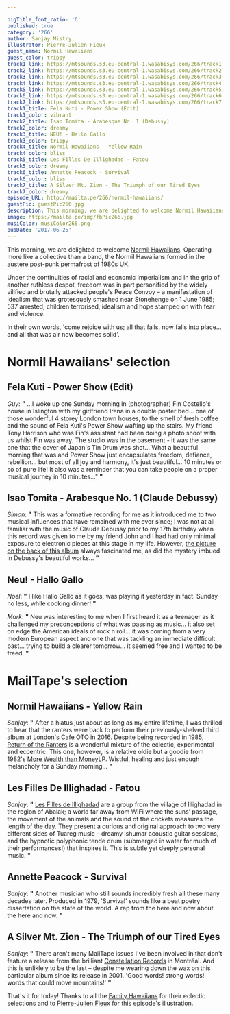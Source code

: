 ```yaml
---

bigTitle_font_ratio: '6'
published: true
category: '266'
author: Sanjay Mistry
illustrator: Pierre-Julien Fieux
guest_name: Normil Hawaiians
guest_color: trippy
track1_link: https://mtsounds.s3.eu-central-1.wasabisys.com/266/track1.mp3
track2_link: https://mtsounds.s3.eu-central-1.wasabisys.com/266/track2.mp3
track3_link: https://mtsounds.s3.eu-central-1.wasabisys.com/266/track3.mp3
track4_link: https://mtsounds.s3.eu-central-1.wasabisys.com/266/track4.mp3
track5_link: https://mtsounds.s3.eu-central-1.wasabisys.com/266/track5.mp3
track6_link: https://mtsounds.s3.eu-central-1.wasabisys.com/266/track6.mp3
track7_link: https://mtsounds.s3.eu-central-1.wasabisys.com/266/track7.mp3
track1_title: Fela Kuti - Power Show (Edit)
track1_color: vibrant
track2_title: Isao Tomita - Arabesque No. 1 (Debussy)
track2_color: dreamy
track3_title: NEU! - Hallo Gallo
track3_color: trippy
track4_title: Normil Hawaiians - Yellow Rain
track4_color: bliss
track5_title: Les Filles De Illighadad - Fatou
track5_color: dreamy
track6_title: Annette Peacock - Survival
track6_color: bliss
track7_title: A Silver Mt. Zion - The Triumph of our Tired Eyes
track7_color: dreamy
episode_URL: http://mailta.pe/266/normil-hawaiians/
guestPic: guestPic266.jpg
description: This morning, we are delighted to welcome Normil Hawaiians. Operating more like a collective than a band, the Normil Hawaiians formed in the austere post-punk permafrost of 1980s UK.
image: https://mailta.pe/img/fbPic266.jpg
musiColor: musiColor266.png
pubDate: '2017-06-25'
---
```

This morning, we are delighted to welcome [Normil Hawaiians](http://normilhawaiians.com/). Operating more like a collective than a band, the Normil Hawaiians formed in the austere post-punk permafrost of 1980s UK.
<p>Under the continuities of racial and economic imperialism and in the grip of another ruthless despot, freedom was in part personified by the widely vilified and brutally attacked people's Peace Convoy – a manifestation of idealism that was grotesquely smashed near Stonehenge on 1 June 1985; 537 arrested, children terrorised, idealism and hope stamped on with fear and violence.
<p>In their own words, 'come rejoice with us; all that falls, now falls into place... and all that was air now becomes solid'.

# Normil Hawaiians' selection


## Fela Kuti - Power Show (Edit)
_Guy_: **"** ...I woke up one Sunday morning in (photographer) Fin Costello's house in Islington with my girlfriend Irena in a double poster bed... one of those wonderful 4 storey London town houses, to the smell of fresh coffee and the sound of Fela Kuti's Power Show wafting up the stairs. My friend Tony Harrison who was Fin's assistant had been doing a photo shoot with us whilst Fin was away. The studio was in the basement - it was the same one that the cover of Japan's Tin Drum was shot... What a beautiful morning that was and Power Show just encapsulates freedom, defiance, rebellion... but most of all joy and harmony, it's just beautiful... 10 minutes or so of pure life! It also was a reminder that you can take people on a proper musical journey in 10 minutes..." **"** 

## Isao Tomita - Arabesque No. 1 (Claude Debussy)
_Simon_: **"** This was a formative recording for me as it introduced me to two musical influences that have remained with me ever since; I was not at all familiar with the music of Claude Debussy prior to my 17th birthday when this record was given to me by my friend John and I had had only minimal exposure to electronic pieces at this stage in my life. However, [the picture on the back of this album](http://assets.coolhunting.com/coolhunting/chad-assets/cover_photos/2016/5/572ffff26232620012010000/large.jpg?1462763505) always fascinated me, as did the mystery imbued in Debussy's beautiful works... **"** 

## Neu! - Hallo Gallo
_Noel_: **"** I like Hallo Gallo as it goes, was playing it yesterday in fact. Sunday no less, while cooking dinner! **"** 

_Mark_: **"** Neu was interesting to me when I first heard it as a teenager as it challenged my preconceptions of what was passing as music... it also set on edge the American ideals of rock n roll... it was coming from a very modern European aspect and one that was tackling an immediate difficult past... trying to build a clearer tomorrow... it seemed free and I wanted to be freed. **"** 

# MailTape's selection

## Normil Hawaiians - Yellow Rain
_Sanjay_: **"** After a hiatus just about as long as my entire lifetime, I was thrilled to hear that the ranters were back to perform their previously-shelved third album at London's Cafe OTO in 2016. Despite being recorded in 1985, [Return of the Ranters](http://music.normilhawaiians.com/) is a wonderful mixture of the eclectic, experimental and eccentric. This one, however, is a relative oldie but a goodie from 1982's [More Wealth than Money](https://www.discogs.com/Normil-Hawaiians-More-Wealth-Than-Money/release/685372)LP. Wistful, healing and just enough melancholy for a Sunday morning... **"** 

## Les Filles De Illighadad - Fatou
_Sanjay_: **"** [Les Filles de Illighadad](https://www.facebook.com/Illighadad/) are a group from the village of Illighadad in the region of Abalak; a world far away from WiFi where the suns’ passage, the movement of the animals and the sound of the crickets measures the length of the day. They present a curious and original approach to two very different sides of Tuareg music – dreamy ishumar acoustic guitar sessions, and the hypnotic polyphonic tende drum (submerged in water for much of their performances!) that inspires it. This is subtle yet deeply personal music. **"** 

## Annette Peacock - Survival
_Sanjay_: **"** Another musician who still sounds incredibly fresh all these many decades later. Produced in 1979, 'Survival' sounds like a beat poetry dissertation on the state of the world. A rap from the here and now about the here and now. **"** 

## A Silver Mt. Zion - The Triumph of our Tired Eyes
_Sanjay_: **"** There aren't many MailTape issues I've been involved in that don't feature a release from the brilliant [Constellation Records](http://cstrecords.com/) in Montréal. And this is unliklely to be the last – despite me wearing down the wax on this particular album since its release in 2001. 'Good words! strong words! words that could move mountains!' **"** 

That's it for today! Thanks to all the [Family Hawaiians](http://normilhawaiians.com/) for their eclectic selections and to [Pierre-Julien Fieux](http://pierrejulienfieux.com/) for this episode's illustration.
